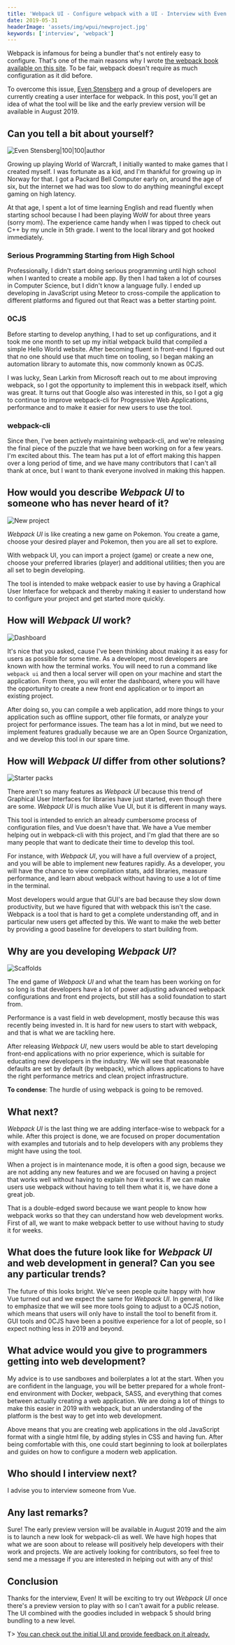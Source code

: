 ```yaml
---
title: 'Webpack UI - Configure webpack with a UI - Interview with Even Stensberg'
date: 2019-05-31
headerImage: 'assets/img/wpui/newproject.jpg'
keywords: ['interview', 'webpack']
---
```


Webpack is infamous for being a bundler that's not entirely easy to configure. That's one of the main reasons why I wrote [the webpack book available on this site](/webpack/). To be fair, webpack doesn't require as much configuration as it did before.

To overcome this issue, [Even Stensberg](https://twitter.com/evenstensberg) and a group of developers are currently creating a user interface for webpack. In this post, you'll get an idea of what the tool will be like and the early preview version will be available in August 2019.

## Can you tell a bit about yourself?

![Even Stensberg|100|100|author](assets/img/interviews/even.jpg)

Growing up playing World of Warcraft, I initially wanted to make games that I created myself. I was fortunate as a kid, and I'm thankful for growing up in Norway for that. I got a Packard Bell Computer early on, around the age of six, but the internet we had was too slow to do anything meaningful except gaming on high latency.

At that age, I spent a lot of time learning English and read fluently when starting school because I had been playing WoW for about three years (sorry mom). The experience came handy when I was tipped to check out C++ by my uncle in 5th grade. I went to the local library and got hooked immediately.

### Serious Programming Starting from High School

Professionally, I didn't start doing serious programming until high school when I wanted to create a mobile app. By then I had taken a lot of courses in Computer Science, but I didn't know a language fully. I ended up developing in JavaScript using Meteor to cross-compile the application to different platforms and figured out that React was a better starting point.

### 0CJS

Before starting to develop anything, I had to set up configurations, and it took me one month to set up my initial webpack build that compiled a simple Hello World website. After becoming fluent in front-end I figured out that no one should use that much time on tooling, so I began making an automation library to automate this, now commonly known as 0CJS.

I was lucky, Sean Larkin from Microsoft reach out to me about improving webpack, so I got the opportunity to implement this in webpack itself, which was great. It turns out that Google also was interested in this, so I got a gig to continue to improve webpack-cli for Progressive Web Applications, performance and to make it easier for new users to use the tool.

### webpack-cli

Since then, I've been actively maintaining webpack-cli, and we're releasing the final piece of the puzzle that we have been working on for a few years. I'm excited about this. The team has put a lot of effort making this happen over a long period of time, and we have many contributors that I can't all thank at once, but I want to thank everyone involved in making this happen.

## How would you describe _Webpack UI_ to someone who has never heard of it?

![New project](assets/img/wpui/newproject.jpg)

_Webpack UI_ is like creating a new game on Pokemon. You create a game, choose your desired player and Pokemon, then you are all set to explore.

With webpack UI, you can import a project (game) or create a new one, choose your preferred libraries (player) and additional utilities; then you are all set to begin developing.

The tool is intended to make webpack easier to use by having a Graphical User Interface for webpack and thereby making it easier to understand how to configure your project and get started more quickly.

## How will _Webpack UI_ work?

![Dashboard](assets/img/wpui/dashboard.jpg)

It's nice that you asked, cause I've been thinking about making it as easy for users as possible for some time. As a developer, most developers are known with how the terminal works. You will need to run a command like `webpack ui` and then a local server will open on your machine and start the application. From there, you will enter the dashboard, where you will have the opportunity to create a new front end application or to import an existing project.

After doing so, you can compile a web application, add more things to your application such as offline support, other file formats, or analyze your project for performance issues. The team has a lot in mind, but we need to implement features gradually because we are an Open Source Organization, and we develop this tool in our spare time.

## How will _Webpack UI_ differ from other solutions?

![Starter packs](assets/img/wpui/starterpack.jpg)

There aren't so many features as _Webpack UI_ because this trend of Graphical User Interfaces for libraries have just started, even though there are some. _Webpack UI_ is much alike Vue UI, but it is different in many ways.

This tool is intended to enrich an already cumbersome process of configuration files, and Vue doesn't have that. We have a Vue member helping out in webpack-cli with this project, and I'm glad that there are so many people that want to dedicate their time to develop this tool.

For instance, with _Webpack UI_, you will have a full overview of a project, and you will be able to implement new features rapidly. As a developer, you will have the chance to view compilation stats, add libraries, measure performance, and learn about webpack without having to use a lot of time in the terminal.

Most developers would argue that GUI's are bad because they slow down productivity, but we have figured that with webpack this isn't the case. Webpack is a tool that is hard to get a complete understanding off, and in particular new users get affected by this. We want to make the web better by providing a good baseline for developers to start building from.

## Why are you developing _Webpack UI_?

![Scaffolds](assets/img/wpui/scaffolds.jpg)

The end game of _Webpack UI_ and what the team has been working on for so long is that developers have a lot of power adjusting advanced webpack configurations and front end projects, but still has a solid foundation to start from.

Performance is a vast field in web development, mostly because this was recently being invested in. It is hard for new users to start with webpack, and that is what we are tackling here.

After releasing _Webpack UI_, new users would be able to start developing front-end applications with no prior experience, which is suitable for educating new developers in the industry. We will see that reasonable defaults are set by default (by webpack), which allows applications to have the right performance metrics and clean project infrastructure.

**To condense**: The hurdle of using webpack is going to be removed.

## What next?

_Webpack UI_ is the last thing we are adding interface-wise to webpack for a while. After this project is done, we are focused on proper documentation with examples and tutorials and to help developers with any problems they might have using the tool.

When a project is in maintenance mode, it is often a good sign, because we are not adding any new features and we are focused on having a project that works well without having to explain how it works. If we can make users use webpack without having to tell them what it is, we have done a great job.

That is a double-edged sword because we want people to know how webpack works so that they can understand how web development works. First of all, we want to make webpack better to use without having to study it for weeks.

## What does the future look like for _Webpack UI_ and web development in general? Can you see any particular trends?

The future of this looks bright. We've seen people quite happy with how Vue turned out and we expect the same for _Webpack UI_. In general, I'd like to emphasize that we will see more tools going to adjust to a 0CJS notion, which means that users will only have to install the tool to benefit from it. GUI tools and 0CJS have been a positive experience for a lot of people, so I expect nothing less in 2019 and beyond.

## What advice would you give to programmers getting into web development?

My advice is to use sandboxes and boilerplates a lot at the start. When you are confident in the language, you will be better prepared for a whole front-end environment with Docker, webpack, SASS, and everything that comes between actually creating a web application. We are doing a lot of things to make this easier in 2019 with webpack, but an understanding of the platform is the best way to get into web development.

Above means that you are creating web applications in the old JavaScript format with a single html file, by adding styles in CSS and having fun. After being comfortable with this, one could start beginning to look at boilerplates and guides on how to configure a modern web application.

## Who should I interview next?

I advise you to interview someone from Vue.

## Any last remarks?

Sure! The early preview version will be available in August 2019 and the aim is to launch a new look for webpack-cli as well. We have high hopes that what we are soon about to release will positively help developers with their work and projects. We are actively looking for contributors, so feel free to send me a message if you are interested in helping out with any of this!

## Conclusion

Thanks for the interview, Even! It will be exciting to try out _Webpack UI_ once there's a preview version to play with so I can't await for a public release. The UI combined with the goodies included in webpack 5 should bring bundling to a new level.

T> [You can check out the initial UI and provide feedback on it already.](https://github.com/rishabh3112/webpack-ui)
